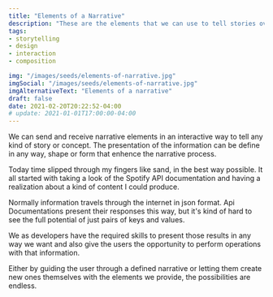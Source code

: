 ```yaml
---
title: "Elements of a Narrative"
description: "These are the elements that we can use to tell stories over the internet"
tags:
- storytelling
- design
- interaction
- composition

img: "/images/seeds/elements-of-narrative.jpg"
imgSocial: "/images/seeds/elements-of-narrative.jpg"
imgAlternativeText: "Elements of a narrative"
draft: false
date: 2021-02-20T20:22:52-04:00
# update: 2021-01-01T17:00:00-04:00
---
```

We can send and receive narrative elements in an interactive way to tell any kind of story or concept. The presentation of the information can be define in any way, shape or form that enhence the narrative process.

Today time slipped through my fingers like sand, in the best way possible. It all started with taking a look of the Spotify API documentation and having a realization about a kind of content I could produce.

Normally information travels through the internet in json format. Api Documentations present their responses this way, but it's kind of hard to see the full potential of just pairs of keys and values. 

We as developers have the required skills to present those results in any way we want and also give the users the opportunity to perform operations with that information.

Either by guiding the user through a defined narrative or letting them create new ones themselves with the elements we provide, the possibilities are endless. 